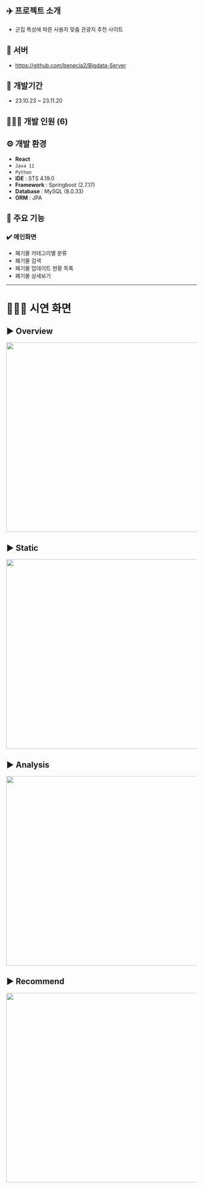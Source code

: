 ## ✈️ 프로젝트 소개
* 군집 특성에 따른 사용자 맞춤 관광지 추천 사이트

## 📲 서버
* https://github.com/benecia2/Bigdata-Server

## 📅 개발기간
  * 23.10.23 ~ 23.11.20

## 🙎🏻‍♂️ 개발 인원 (6)

## ⚙️ 개발 환경
* **React**
* `Java 11`
* `Python`
* **IDE** : STS 4.19.0
* **Framework** : Springboot (2.7.17)
* **Database** : MySQL (8.0.33)
* **ORM** : JPA

## 📌 주요 기능
### ✔️ 메인화면
* 폐기물 카테고리별 분류
* 폐기물 검색
* 폐기물 업데이트 현황 목록
* 폐기물 상세보기

----
# 👨🏻‍💻 시연 화면
## ▶ Overview
<img src= "https://github.com/benecia2/Bigdata-Project/assets/99549882/dfda3d38-7b36-4bc4-b978-45bd15a2c6fd" width="800px" height="500px"/>

## ▶ Static
<img src= "https://github.com/benecia2/Bigdata-Project/assets/99549882/48a89a53-ebf6-430c-a7b8-1f5010b07bac" width="800px" height="500px"/>

## ▶ Analysis
<img src= "https://github.com/benecia2/Bigdata-Project/assets/99549882/54f703f0-ae57-413c-84eb-06a52db3c6d2" width="800px" height="500px" />

## ▶ Recommend
<img src= "https://github.com/benecia2/Bigdata-Project/assets/99549882/8c10fa92-5cc5-4f3c-97e7-ac407050e1b4" width="800px" height="500px" />
